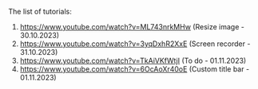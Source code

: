 The list of tutorials:

1. https://www.youtube.com/watch?v=ML743nrkMHw (Resize image - 30.10.2023)
2. https://www.youtube.com/watch?v=3yqDxhR2XxE (Screen recorder - 31.10.2023)
3. https://www.youtube.com/watch?v=TkAiVKfWtjI (To do - 01.11.2023)
4. https://www.youtube.com/watch?v=6OcAoXr40oE (Custom title bar - 01.11.2023)
